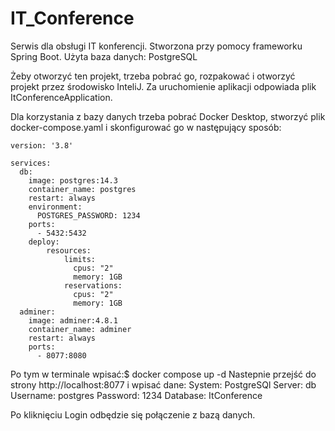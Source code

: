 # IT_Conference

Serwis dla obsługi IT konferencji. Stworzona przy pomocy frameworku Spring Boot.
Użyta baza danych: PostgreSQL

Żeby otworzyć ten projekt, trzeba pobrać go, rozpakować i otworzyć projekt przez środowisko InteliJ. Za uruchomienie aplikacji odpowiada plik ItConferenceApplication.

Dla korzystania z bazy danych trzeba pobrać Docker Desktop, stworzyć plik docker-compose.yaml i skonfigurować go w następujący sposób:
```
version: '3.8'

services:
  db:
    image: postgres:14.3
    container_name: postgres
    restart: always
    environment:
      POSTGRES_PASSWORD: 1234
    ports:
      - 5432:5432
    deploy:
        resources:
            limits:
              cpus: "2"
              memory: 1GB
            reservations:
              cpus: "2"
              memory: 1GB
  adminer:
    image: adminer:4.8.1
    container_name: adminer
    restart: always
    ports:
      - 8077:8080
```

Po tym w terminale wpisać:$ docker compose up -d
Nastepnie przejść do strony http://localhost:8077 i wpisać dane:
System: PostgreSQl
Server: db
Username: postgres
Password: 1234
Database: ItConference

Po kliknięciu Login odbędzie się połączenie z bazą danych.
